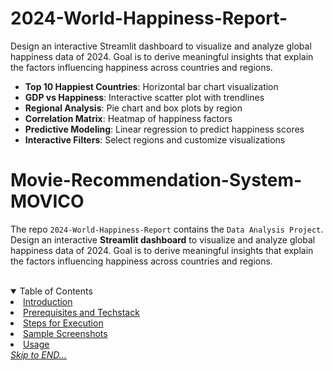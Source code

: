 # 2024-World-Happiness-Report-
Design an interactive Streamlit dashboard to visualize and analyze global happiness data of 2024. Goal is to derive meaningful insights that explain the factors influencing happiness across countries and regions.

- **Top 10 Happiest Countries**: Horizontal bar chart visualization
- **GDP vs Happiness**: Interactive scatter plot with trendlines
- **Regional Analysis**: Pie chart and box plots by region
- **Correlation Matrix**: Heatmap of happiness factors
- **Predictive Modeling**: Linear regression to predict happiness scores
- **Interactive Filters**: Select regions and customize visualizations

# Movie-Recommendation-System-MOVICO

The repo ```2024-World-Happiness-Report``` contains the ```Data Analysis Project```.
Design an interactive **Streamlit dashboard** to visualize and analyze global happiness data of 2024. Goal is to derive meaningful insights that explain the factors influencing happiness across countries and regions.


<br>
<details open>
  <summary color= blue >Table of Contents</summary>
    <li> <a href="#a1">Introduction</a></li>
    <li> <a href="#a2">Prerequisites and Techstack</a></li>
    <li> <a href="#a3">Steps for Execution </a></li>
    <li> <a href="#a4">Sample Screenshots </a></li>
    <li><a href="#a5">Usage </a></li>
  <a href="#end"><u><i>Skip to END...</i></u></a>
</details>
</br>

<a name="a1"></a>
